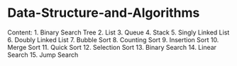 # Data-Structure-and-Algorithms
Content:
    1. Binary Search Tree
    2. List
    3. Queue
    4. Stack
    5. Singly Linked List
    6. Doubly Linked List
    7. Bubble Sort
    8. Counting Sort
    9. Insertion Sort
    10. Merge Sort
    11. Quick Sort
    12. Selection Sort
    13. Binary Search
    14. Linear Search
    15. Jump Search
